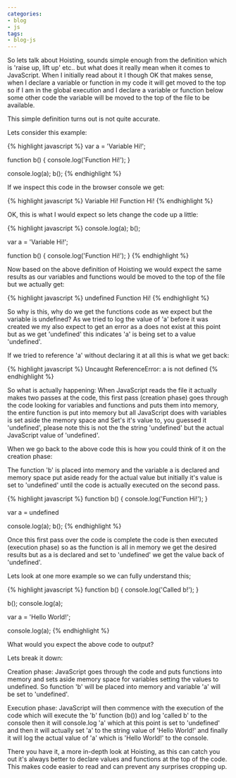 ```yaml
---
categories:
- blog
- js
tags: 
- blog-js
---
```


So lets talk about Hoisting, sounds simple enough from the definition which is 'raise up, lift up' etc.. but what does it really mean when it comes to JavaScript. When I initially read about it I though OK that makes sense, when I declare a variable or function in my code it will get moved to the top so if I am in the global execution and I declare a variable or function below some other code the variable will be moved to the top of the file to be available.

This simple definition turns out is not quite accurate.

Lets consider this example:

{% highlight javascript %}
var a = 'Variable Hi!';

function b() {
  console.log('Function Hi!');
}

console.log(a);
b();
{% endhighlight %}

If we inspect this code in the browser console we get:

{% highlight javascript %}
Variable Hi!
Function Hi!
{% endhighlight %}

OK, this is what I would expect so lets change the code up a little:

{% highlight javascript %}
console.log(a);
b();

var a = 'Variable Hi!';

function b() {
  console.log('Function Hi!');
}
{% endhighlight %}

Now based on the above definition of Hoisting we would expect the same results as our variables and functions would be moved to the top of the file but we actually get:

{% highlight javascript %}
undefined
Function Hi!
{% endhighlight %}

So why is this, why do we get the functions code as we expect but the variable is undefined? As we tried to log the value of 'a' before it was created we my also expect to get an error as a does not exist at this point but as we get 'undefined' this indicates 'a' is being set to a value 'undefined'.

If we tried to reference 'a' without declaring it at all this is what we get back:

{% highlight javascript %}
Uncaught ReferenceError: a is not defined
{% endhighlight %}

So what is actually happening: When JavaScript reads the file it actually makes two passes at the code, this first pass (creation phase) goes through the code looking for variables and functions and puts them into memory, the entire function is put into memory but all JavaScript does with variables is set aside the memory space and Set's it's value to, you guessed it 'undefined', please note this is not the the string 'undefined' but the actual JavaScript value of 'undefined'.

When we go back to the above code this is how you could think of it on the creation phase:

The function 'b' is placed into memory and the variable a is declared and memory space put aside ready for the actual value but initially it's value is set to 'undefined' until the code is actually executed on the second pass.

{% highlight javascript %}
function b() {
  console.log('Function Hi!');
}

var a = undefined

console.log(a);
b();
{% endhighlight %}

Once this first pass over the code is complete the code is then executed (execution phase) so as the function is all in memory we get the desired results but as a is declared and set to 'undefined' we get the value back of 'undefined'.

Lets look at one more example so we can fully understand this;

{% highlight javascript %}
function b() {
  console.log('Called b!');
}

b();
console.log(a);

var a = 'Hello World!';

console.log(a);
{% endhighlight %}

What would you expect the above code to output?

Lets break it down:

Creation phase: JavaScript goes through the code and puts functions into memory and sets aside memory space for variables setting the values to undefined. So function 'b' will be placed into memory and variable 'a' will be set to 'undefined'.

Execution phase: JavaScript will then commence with the execution of the code which will execute the 'b' function (b()) and log 'called b' to the console then it will console.log 'a' which at this point is set to 'undefined' and then it will actually set 'a' to the string value of 'Hello World!' and finally it will log the actual value of 'a' which is 'Hello World!' to the console.

There you have it, a more in-depth look at Hoisting, as this can catch you out it's always better to declare values and functions at the top of the code. This makes code easier to read and can prevent any surprises cropping up.
